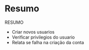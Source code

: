 # Resumo

  <summary>RESUMO</summary>

- Criar novos usuarios
- Verificar privilegios do usuario
- Relata se falha na criação da conta
